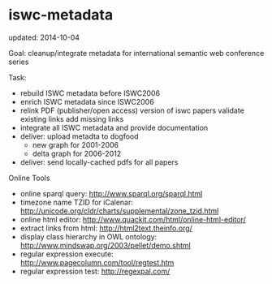 iswc-metadata
=============
updated: 2014-10-04


Goal: 
cleanup/integrate metadata for international semantic web conference series

Task:
* rebuild ISWC metadata before ISWC2006
* enrich ISWC metadata since ISWC2006
* relink PDF (publisher/open access) version of iswc papers
	validate existing links
	add missing links
* integrate all ISWC metadata and provide documentation
* deliver: upload metadta to dogfood
	- new graph for 2001-2006
	- delta graph for 2006-2012
* deliver: send locally-cached pdfs for all papers


Online Tools
 * online sparql query:  http://www.sparql.org/sparql.html
 * timezone name TZID for iCalenar: http://unicode.org/cldr/charts/supplemental/zone_tzid.html
 * online html editor: http://www.quackit.com/html/online-html-editor/
 * extract links from html: http://html2text.theinfo.org/
 * display class hierarchy in OWL ontology: http://www.mindswap.org/2003/pellet/demo.shtml
 * regular expression execute: http://www.pagecolumn.com/tool/regtest.htm
 * regular expression test: http://regexpal.com/
